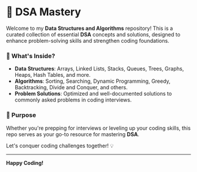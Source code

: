 # 🚀 DSA Mastery

Welcome to my **Data Structures and Algorithms** repository! This is a curated collection of essential **DSA** concepts and solutions, designed to enhance problem-solving skills and strengthen coding foundations.

### 📌 What's Inside?
- **Data Structures**: Arrays, Linked Lists, Stacks, Queues, Trees, Graphs, Heaps, Hash Tables, and more.
- **Algorithms**: Sorting, Searching, Dynamic Programming, Greedy, Backtracking, Divide and Conquer, and others.
- **Problem Solutions**: Optimized and well-documented solutions to commonly asked problems in coding interviews.

### 🎯 Purpose
Whether you're prepping for interviews or leveling up your coding skills, this repo serves as your go-to resource for mastering **DSA**.

Let's conquer coding challenges together! 💡

---

**Happy Coding!**
